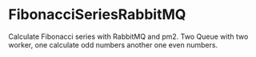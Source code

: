 # FibonacciSeriesRabbitMQ

Calculate Fibonacci series with RabbitMQ and pm2.
Two Queue with two worker, one calculate odd numbers another one even numbers. 

